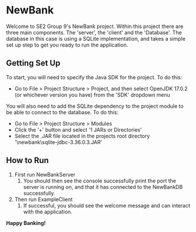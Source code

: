 # NewBank

Welcome to SE2  Group 9's NewBank project. Within this project there are three main components. 
The 'server', the 'client' and the 'Database'. The database in this case is using a SQLite implementation, 
and takes a simple set up step to get you ready to run the application.

## Getting Set Up

To start, you will need to specify the Java SDK for the project. To do this:

- Go to File > Project Structure > Project, and then select OpenJDK 17.0.2 (or whichever version you have)
from the 'SDK' dropdown menu

You will also need to add the SQLite dependency to the project module to be able to connect to the database. 
To do this:

- Go to File > Project Structure > Modules
- Click the '+' button and select '1 JARs or Directories'
- Select the .JAR file located in the projects root directory
'\\newbank\sqlite-jdbc-3.36.0.3.JAR'

## How to Run

1. First run NewBankServer
   1. You should then see the console successfully print the port the server is running on, and that it has
   connected to the NewBankDB successfully.
2. Then run ExampleClient
   1. If successful, you should see the welcome message and can interact with the application.

**Happy Banking!**
